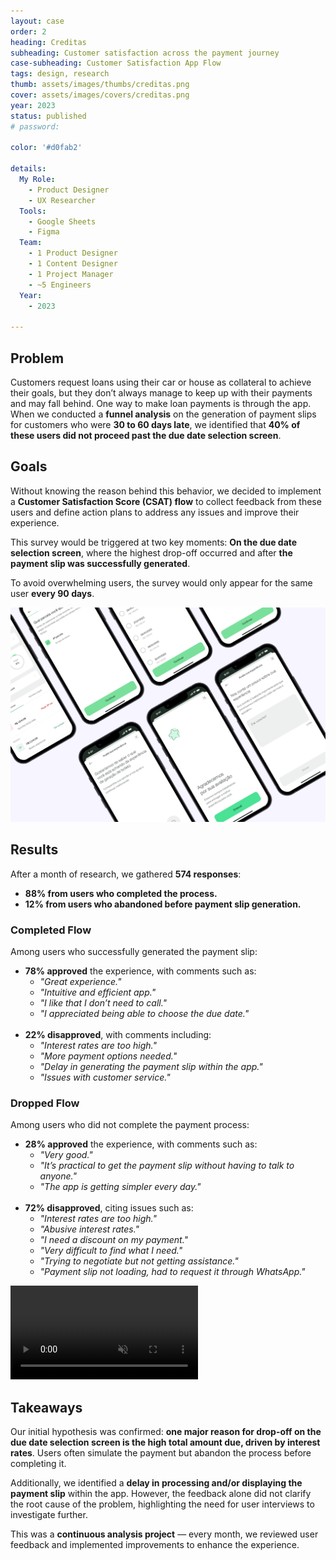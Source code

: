 ```yaml
---
layout: case
order: 2
heading: Creditas
subheading: Customer satisfaction across the payment journey
case-subheading: Customer Satisfaction App Flow
tags: design, research
thumb: assets/images/thumbs/creditas.png
cover: assets/images/covers/creditas.png
year: 2023
status: published
# password: 

color: '#d0fab2'

details:
  My Role:
    - Product Designer
    - UX Researcher
  Tools:
    - Google Sheets
    - Figma
  Team:
    - 1 Product Designer
    - 1 Content Designer
    - 1 Project Manager
    - ~5 Engineers
  Year:
    - 2023

---
```


## Problem
Customers request loans using their car or house as collateral to achieve their goals, but they don’t always manage to keep up with their payments and may fall behind. One way to make loan payments is through the app. When we conducted a **funnel analysis** on the generation of payment slips for customers who were **30 to 60 days late**, we identified that **40% of these users did not proceed past the due date selection screen**.

## Goals
Without knowing the reason behind this behavior, we decided to implement a **Customer Satisfaction Score (CSAT) flow** to collect feedback from these users and define action plans to address any issues and improve their experience.

This survey would be triggered at two key moments: **On the due date selection screen**, where the highest drop-off occurred and after **the payment slip was successfully generated**.

To avoid overwhelming users, the survey would only appear for the same user **every 90 days**.



![Alt here](../assets/images/cases/csat-img-grande.jpg)

## Results
After a month of research, we gathered **574 responses**: 
- **88% from users who completed the process.** 
- **12% from users who abandoned before payment slip generation.**

### Completed Flow
Among users who successfully generated the payment slip:
- **78% approved** the experience, with comments such as:
    - _"Great experience."_
    - _"Intuitive and efficient app."_
    - _"I like that I don’t need to call."_
    - _"I appreciated being able to choose the due date."_
<br><br>
- **22% disapproved**, with comments including:
    - _"Interest rates are too high."_
    - _"More payment options needed."_
    - _"Delay in generating the payment slip within the app."_
    - _"Issues with customer service."_

### Dropped Flow
Among users who did not complete the payment process:
- **28% approved** the experience, with comments such as:
  - _"Very good."_
  - _"It’s practical to get the payment slip without having to talk to anyone."_
  - _"The app is getting simpler every day."_
<br><br>
- **72% disapproved**, citing issues such as:
  - _"Interest rates are too high."_
  - _"Abusive interest rates."_
  - _"I need a discount on my payment."_
  - _"Very difficult to find what I need."_
  - _"Trying to negotiate but not getting assistance."_
  - _"Payment slip not loading, had to request it through WhatsApp."_

<!-- ![Alt here](../assets/images/cases/csat-flow.png ) -->

<video autoplay muted loop playsinline>
  <source src="../assets/images/cases/csat-flow-lavender.mp4" type="video/mp4">
</video>

## Takeaways
Our initial hypothesis was confirmed: **one major reason for drop-off on the due date selection screen is the high total amount due, driven by interest rates**. Users often simulate the payment but abandon the process before completing it.

Additionally, we identified a **delay in processing and/or displaying the payment slip** within the app. However, the feedback alone did not clarify the root cause of the problem, highlighting the need for user interviews to investigate further.

This was a **continuous analysis project** — every month, we reviewed user feedback and implemented improvements to enhance the experience.